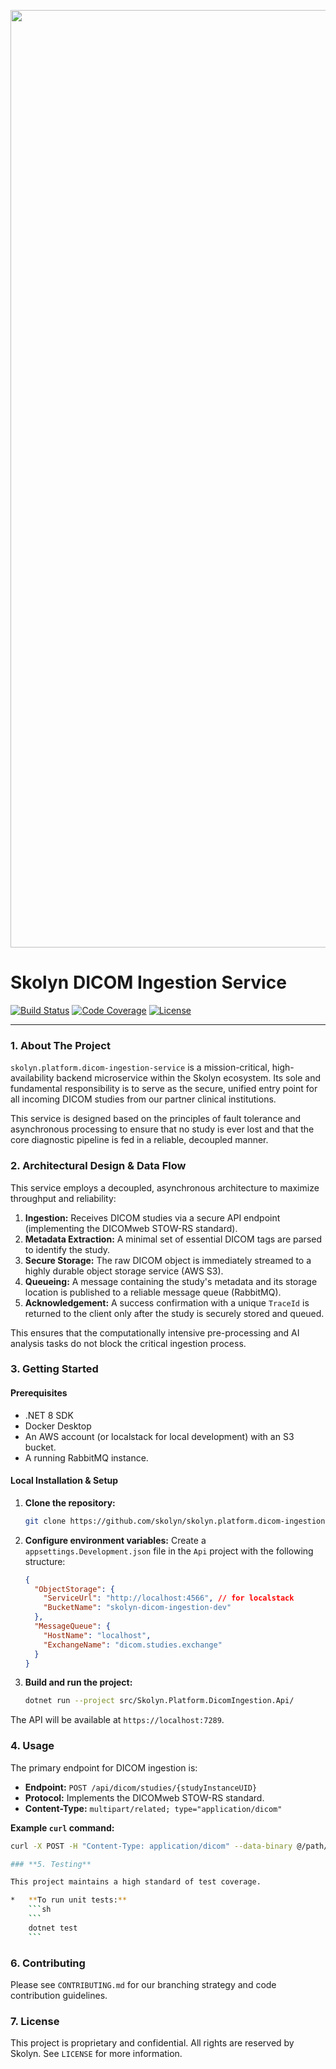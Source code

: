<p align="center">
  <img src="https://media.licdn.com/dms/image/v2/D4D3DAQEQQJZnSoRFuQ/image-scale_191_1128/B4DZfZQl3AHMAg-/0/1751696696888/skolyn_cover?e=1752411600&v=beta&t=MTs1JS_LJaxC4n2vTehGPQnorjJXDtwio-2i3yJTxag" alt="Skolyn Logo" width="1500"/>
</p>

# Skolyn DICOM Ingestion Service

[![Build Status](https://img.shields.io/badge/build-passing-brightgreen)]([Link_to_CI_Pipeline])
[![Code Coverage](https://img.shields.io/badge/coverage-95%25-brightgreen)]([Link_to_Coverage_Report])
[![License](https://img.shields.io/badge/license-Proprietary-red)](LICENSE)

---

### **1. About The Project**

`skolyn.platform.dicom-ingestion-service` is a mission-critical, high-availability backend microservice within the Skolyn ecosystem. Its sole and fundamental responsibility is to serve as the secure, unified entry point for all incoming DICOM studies from our partner clinical institutions.

This service is designed based on the principles of fault tolerance and asynchronous processing to ensure that no study is ever lost and that the core diagnostic pipeline is fed in a reliable, decoupled manner.

### **2. Architectural Design & Data Flow**

This service employs a decoupled, asynchronous architecture to maximize throughput and reliability:

1.  **Ingestion:** Receives DICOM studies via a secure API endpoint (implementing the DICOMweb STOW-RS standard).
2.  **Metadata Extraction:** A minimal set of essential DICOM tags are parsed to identify the study.
3.  **Secure Storage:** The raw DICOM object is immediately streamed to a highly durable object storage service (AWS S3).
4.  **Queueing:** A message containing the study's metadata and its storage location is published to a reliable message queue (RabbitMQ).
5.  **Acknowledgement:** A success confirmation with a unique `TraceId` is returned to the client only after the study is securely stored and queued.

This ensures that the computationally intensive pre-processing and AI analysis tasks do not block the critical ingestion process.

### **3. Getting Started**

#### **Prerequisites**

*   .NET 8 SDK
*   Docker Desktop
*   An AWS account (or localstack for local development) with an S3 bucket.
*   A running RabbitMQ instance.

#### **Local Installation & Setup**

1.  **Clone the repository:**
    ```sh
    git clone https://github.com/skolyn/skolyn.platform.dicom-ingestion-service.git
    ```
2.  **Configure environment variables:** Create a `appsettings.Development.json` file in the `Api` project with the following structure:
    ```json
    {
      "ObjectStorage": {
        "ServiceUrl": "http://localhost:4566", // for localstack
        "BucketName": "skolyn-dicom-ingestion-dev"
      },
      "MessageQueue": {
        "HostName": "localhost",
        "ExchangeName": "dicom.studies.exchange"
      }
    }
    ```
3.  **Build and run the project:**
    ```sh
    dotnet run --project src/Skolyn.Platform.DicomIngestion.Api/
    ```
The API will be available at `https://localhost:7289`.

### **4. Usage**

The primary endpoint for DICOM ingestion is:

*   **Endpoint:** `POST /api/dicom/studies/{studyInstanceUID}`
*   **Protocol:** Implements the DICOMweb STOW-RS standard.
*   **Content-Type:** `multipart/related; type="application/dicom"`

**Example `curl` command:**
```sh
curl -X POST -H "Content-Type: application/dicom" --data-binary @/path/to/your/dicomfile.dcm http://localhost:5289/api/dicom/studies/{study-uid}```

### **5. Testing**

This project maintains a high standard of test coverage.

*   **To run unit tests:**
    ```sh
    ```
    dotnet test
    ```
```
### **6. Contributing**

Please see `CONTRIBUTING.md` for our branching strategy and code contribution guidelines.

### **7. License**

This project is proprietary and confidential. All rights are reserved by Skolyn. See `LICENSE` for more information.

